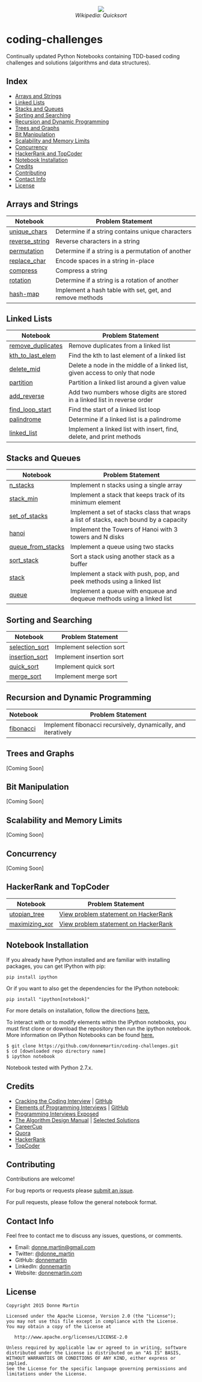 <p align="center">
  <img src="http://upload.wikimedia.org/wikipedia/commons/6/6a/Sorting_quicksort_anim.gif">
  <br/>
  <i>Wikipedia: Quicksort</i>
</p>

coding-challenges
============

Continually updated Python Notebooks containing TDD-based coding challenges and solutions (algorithms and data structures).

## Index

* [Arrays and Strings](#arrays-and-strings)
* [Linked Lists](#linked-lists)
* [Stacks and Queues](#stacks-and-queues)
* [Sorting and Searching](#sorting-and-searching)
* [Recursion and Dynamic Programming](#recursion-and-dynamic-programming)
* [Trees and Graphs](#trees-and-graphs)
* [Bit Manipulation](#bit-manipulation)
* [Scalability and Memory Limits](#scalability-and-memory-limits)
* [Concurrency](#concurrency)
* [HackerRank and TopCoder](#hackerrank-and-topcoder)
* [Notebook Installation](#notebook-installation)
* [Credits](#credits)
* [Contributing](#contributing)
* [Contact Info](#contact-info)
* [License](#license)

## Arrays and Strings

| Notebook | Problem Statement |
|--------------------------------------------------------------------------------------------------------------|--------------------------------------------------------------------------------------------------------------------------------------------|
| [unique_chars](http://nbviewer.ipython.org/github/donnemartin/coding-challenges/blob/master/arrays_strings/unique_chars/unique_chars_solution.ipynb) | Determine if a string contains unique characters |
| [reverse_string](http://nbviewer.ipython.org/github/donnemartin/coding-challenges/blob/master/arrays_strings/reverse_string/reverse_string_solution.ipynb) | Reverse characters in a string |
| [permutation](http://nbviewer.ipython.org/github/donnemartin/coding-challenges/blob/master/arrays_strings/permutation/permutation_solution.ipynb) | Determine if a string is a permutation of another |
| [replace_char](http://nbviewer.ipython.org/github/donnemartin/coding-challenges/blob/master/arrays_strings/replace_char/replace_char_solution.ipynb) | Encode spaces in a string in-place |
| [compress](http://nbviewer.ipython.org/github/donnemartin/coding-challenges/blob/master/arrays_strings/compress/compress_solution.ipynb) | Compress a string |
| [rotation](http://nbviewer.ipython.org/github/donnemartin/coding-challenges/blob/master/arrays_strings/rotation/rotation_solution.ipynb) | Determine if a string is a rotation of another |
| [hash-map](http://nbviewer.ipython.org/github/donnemartin/coding-challenges/blob/master/arrays_strings/hash_map/hash_map_solution.ipynb) | Implement a hash table with set, get, and remove methods |

## Linked Lists

| Notebook | Problem Statement |
|--------------------------------------------------------------------------------------------------------------|--------------------------------------------------------------------------------------------------------------------------------------------|
| [remove_duplicates](http://nbviewer.ipython.org/github/donnemartin/coding-challenges/blob/master/linked_lists/remove_duplicates/remove_duplicates_solution.ipynb) | Remove duplicates from a linked list |
| [kth_to_last_elem](http://nbviewer.ipython.org/github/donnemartin/coding-challenges/blob/master/linked_lists/kth_to_last_elem/kth_to_last_elem_solution.ipynb) | Find the kth to last element of a linked list |
| [delete_mid](http://nbviewer.ipython.org/github/donnemartin/coding-challenges/blob/master/linked_lists/delete_mid/delete_mid_solution.ipynb) | Delete a node in the middle of a linked list, given access to only that node |
| [partition](http://nbviewer.ipython.org/github/donnemartin/coding-challenges/blob/master/linked_lists/partition/partition_solution.ipynb) | Partition a linked list around a given value |
| [add_reverse](http://nbviewer.ipython.org/github/donnemartin/coding-challenges/blob/master/linked_lists/add_reverse/add_reverse_solution.ipynb) | Add two numbers whose digits are stored in a linked list in reverse order |
| [find_loop_start](http://nbviewer.ipython.org/github/donnemartin/coding-challenges/blob/master/linked_lists/find_loop_start/find_loop_start_solution.ipynb) | Find the start of a linked list loop |
| [palindrome](http://nbviewer.ipython.org/github/donnemartin/coding-challenges/blob/master/linked_lists/palindrome/palindrome_solution.ipynb) | Determine if a linked list is a palindrome |
| [linked_list](http://nbviewer.ipython.org/github/donnemartin/coding-challenges/blob/master/linked_lists/linked_list/linked_list_solution.ipynb) | Implement a linked list with insert, find, delete, and print methods |

## Stacks and Queues

| Notebook | Problem Statement |
|--------------------------------------------------------------------------------------------------------------|--------------------------------------------------------------------------------------------------------------------------------------------|
| [n_stacks](http://nbviewer.ipython.org/github/donnemartin/coding-challenges/blob/master/stacks_queues/n_stacks/n_stacks.ipynb) | Implement n stacks using a single array |
| [stack_min](http://nbviewer.ipython.org/github/donnemartin/coding-challenges/blob/master/stacks_queues/stack_min/stack_min.ipynb) | Implement a stack that keeps track of its minimum element |
| [set_of_stacks](http://nbviewer.ipython.org/github/donnemartin/coding-challenges/blob/master/stacks_queues/set_of_stacks/set_of_stacks.ipynb) | Implement a set of stacks class that wraps a list of stacks, each bound by a capacity |
| [hanoi](http://nbviewer.ipython.org/github/donnemartin/coding-challenges/blob/master/stacks_queues/hanoi/hanoi.ipynb) | Implement the Towers of Hanoi with 3 towers and N disks |
| [queue_from_stacks](http://nbviewer.ipython.org/github/donnemartin/coding-challenges/blob/master/stacks_queues/queue_from_stacks/queue_from_stacks.ipynb) | Implement a queue using two stacks |
| [sort_stack](http://nbviewer.ipython.org/github/donnemartin/coding-challenges/blob/master/stacks_queues/sort_stack/sort_stack.ipynb) | Sort a stack using another stack as a buffer |
| [stack](http://nbviewer.ipython.org/github/donnemartin/coding-challenges/blob/master/stacks_queues/stack/stack.ipynb) | Implement a stack with push, pop, and peek methods using a linked list |
| [queue](http://nbviewer.ipython.org/github/donnemartin/coding-challenges/blob/master/stacks_queues/queue_list/queue_list.ipynb) | Implement a queue with enqueue and dequeue methods using a linked list |

## Sorting and Searching

| Notebook | Problem Statement |
|--------------------------------------------------------------------------------------------------------------|--------------------------------------------------------------------------------------------------------------------------------------------|
| [selection_sort](http://nbviewer.ipython.org/github/donnemartin/coding-challenges/blob/master/sorting_searching/selection_sort/selection_sort.ipynb#) | Implement selection sort |
| [insertion_sort](http://nbviewer.ipython.org/github/donnemartin/coding-challenges/blob/master/sorting_searching/insertion_sort/insertion_sort.ipynb#) | Implement insertion sort |
| [quick_sort](http://nbviewer.ipython.org/github/donnemartin/coding-challenges/blob/master/sorting_searching/quick_sort/quick_sort.ipynb#) | Implement quick sort |
| [merge_sort](http://nbviewer.ipython.org/github/donnemartin/coding-challenges/blob/master/sorting_searching/merge_sort/merge_sort.ipynb#) | Implement merge sort |

## Recursion and Dynamic Programming

| Notebook | Problem Statement |
|--------------------------------------------------------------------------------------------------------------|--------------------------------------------------------------------------------------------------------------------------------------------|
| [fibonacci](http://nbviewer.ipython.org/github/donnemartin/coding-challenges/blob/master/recursion_dynamic/fibonacci.ipynb#) | Implement fibonacci recursively, dynamically, and iteratively |

## Trees and Graphs

[Coming Soon]

## Bit Manipulation

[Coming Soon]

## Scalability and Memory Limits

[Coming Soon]

## Concurrency

[Coming Soon]

## HackerRank and TopCoder

| Notebook | Problem Statement |
|--------------------------------------------------------------------------------------------------------------|--------------------------------------------------------------------------------------------------------------------------------------------|
| [utopian_tree](http://nbviewer.ipython.org/github/donnemartin/coding-challenges/blob/master/hackerrank_topcoder/utopian_tree/utopian_tree.ipynb) | [View problem statement on HackerRank](https://www.hackerrank.com/challenges/utopian-tree) |
| [maximizing_xor](http://nbviewer.ipython.org/github/donnemartin/coding-challenges/blob/master/hackerrank_topcoder/maximizing_xor/maximizing_xor.ipynb) | [View problem statement on HackerRank](https://www.hackerrank.com/challenges/maximizing-xor) |

## Notebook Installation

If you already have Python installed and are familiar with installing packages, you can get IPython with pip:

```
pip install ipython
```

Or if you want to also get the dependencies for the IPython notebook:

```
pip install "ipython[notebook]"
```

For more details on installation, follow the directions [here.](http://ipython.org/install.html)

To interact with or to modify elements within the IPython notebooks, you must first clone or download the repository then run the ipython notebook.  More information on IPython Notebooks can be found [here.](http://ipython.org/notebook.html)

```
$ git clone https://github.com/donnemartin/coding-challenges.git
$ cd [downloaded repo directory name]
$ ipython notebook
```

Notebook tested with Python 2.7.x.

## Credits

* [Cracking the Coding Interview](http://www.amazon.com/Cracking-Coding-Interview-Programming-Questions/dp/098478280X) | [GitHub](https://github.com/gaylemcd/ctci)
* [Elements of Programming Interviews](http://www.amazon.com/Elements-Programming-Interviews-Insiders-Guide/dp/1479274836) | [GitHub](https://github.com/epibook/epibook.github.io)
* [Programming Interviews Exposed](http://www.amazon.com/gp/product/1118261364/)
* [The Algorithm Design Manual](http://www.amazon.com/Algorithm-Design-Manual-Steve-Skiena/dp/0387948600) | [Selected Solutions](http://www.algorithm.cs.sunysb.edu/algowiki/index.php/The_Algorithms_Design_Manual_(Second_Edition))
* [CareerCup](http://www.careercup.com/)
* [Quora](http://www.quora.com/)
* [HackerRank](https://www.hackerrank.com)
* [TopCoder](https://www.topcoder.com/)

## Contributing

Contributions are welcome!

For bug reports or requests please [submit an issue](https://github.com/donnemartin/data-science-ipython-notebooks/issues).

For pull requests, please follow the general notebook format.

## Contact Info

Feel free to contact me to discuss any issues, questions, or comments.

* Email: [donne.martin@gmail.com](mailto:donne.martin@gmail.com)
* Twitter: [@donne_martin](https://twitter.com/donne_martin)
* GitHub: [donnemartin](https://github.com/donnemartin)
* LinkedIn: [donnemartin](https://www.linkedin.com/in/donnemartin)
* Website: [donnemartin.com](http://donnemartin.com)

## License

    Copyright 2015 Donne Martin

    Licensed under the Apache License, Version 2.0 (the "License");
    you may not use this file except in compliance with the License.
    You may obtain a copy of the License at

       http://www.apache.org/licenses/LICENSE-2.0

    Unless required by applicable law or agreed to in writing, software
    distributed under the License is distributed on an "AS IS" BASIS,
    WITHOUT WARRANTIES OR CONDITIONS OF ANY KIND, either express or implied.
    See the License for the specific language governing permissions and
    limitations under the License.
